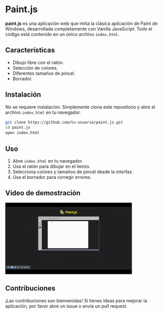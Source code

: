 # Paint.js

**paint.js** es una aplicación web que imita la clásica aplicación de Paint de Windows, desarrollada completamente con Vanilla JavaScript. Todo el código está contenido en un único archivo `index.html`.

## Características

- Dibujo libre con el ratón.
- Selección de colores.
- Diferentes tamaños de pincel.
- Borrador.

## Instalación

No se requiere instalación. Simplemente clona este repositorio y abre el archivo `index.html` en tu navegador.

```bash
git clone https://github.com/tu-usuario/paint.js.git
cd paint.js
open index.html
```

## Uso

1. Abre `index.html` en tu navegador.
2. Usa el ratón para dibujar en el lienzo.
3. Selecciona colores y tamaños de pincel desde la interfaz.
4. Usa el borrador para corregir errores.

## Video de demostración
<img src="Paint.js.gif" alt="video demostración de la app">

## Contribuciones

¡Las contribuciones son bienvenidas! Si tienes ideas para mejorar la aplicación, por favor abre un issue o envía un pull request.


